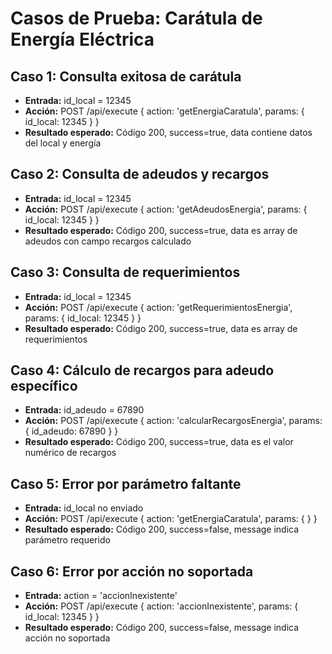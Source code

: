 # Casos de Prueba: Carátula de Energía Eléctrica

## Caso 1: Consulta exitosa de carátula
- **Entrada:** id_local = 12345
- **Acción:** POST /api/execute { action: 'getEnergiaCaratula', params: { id_local: 12345 } }
- **Resultado esperado:** Código 200, success=true, data contiene datos del local y energía

## Caso 2: Consulta de adeudos y recargos
- **Entrada:** id_local = 12345
- **Acción:** POST /api/execute { action: 'getAdeudosEnergia', params: { id_local: 12345 } }
- **Resultado esperado:** Código 200, success=true, data es array de adeudos con campo recargos calculado

## Caso 3: Consulta de requerimientos
- **Entrada:** id_local = 12345
- **Acción:** POST /api/execute { action: 'getRequerimientosEnergia', params: { id_local: 12345 } }
- **Resultado esperado:** Código 200, success=true, data es array de requerimientos

## Caso 4: Cálculo de recargos para adeudo específico
- **Entrada:** id_adeudo = 67890
- **Acción:** POST /api/execute { action: 'calcularRecargosEnergia', params: { id_adeudo: 67890 } }
- **Resultado esperado:** Código 200, success=true, data es el valor numérico de recargos

## Caso 5: Error por parámetro faltante
- **Entrada:** id_local no enviado
- **Acción:** POST /api/execute { action: 'getEnergiaCaratula', params: { } }
- **Resultado esperado:** Código 200, success=false, message indica parámetro requerido

## Caso 6: Error por acción no soportada
- **Entrada:** action = 'accionInexistente'
- **Acción:** POST /api/execute { action: 'accionInexistente', params: { id_local: 12345 } }
- **Resultado esperado:** Código 200, success=false, message indica acción no soportada
